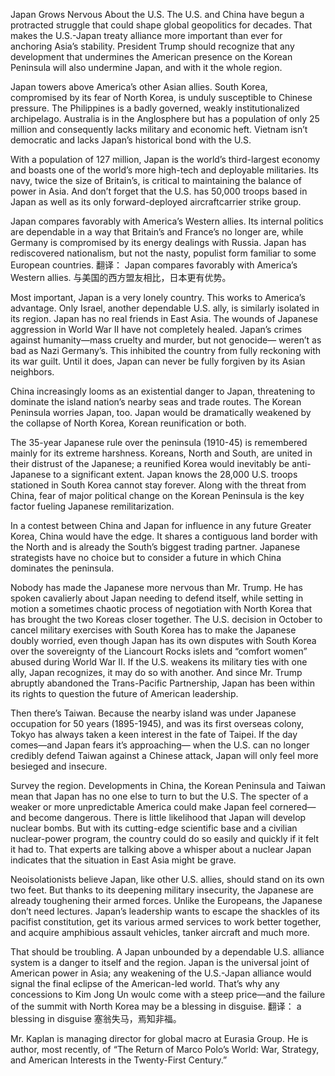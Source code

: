 Japan Grows Nervous About the U.S.
The U.S. and China have begun a protracted struggle that could shape global geopolitics for decades. That makes the U.S.-Japan treaty alliance more important than ever for anchoring Asia’s stability. President Trump should recognize that any development that undermines the American presence on the Korean Peninsula will also undermine Japan, and with it the whole region.

Japan towers above America’s other Asian allies. South Korea, compromised by its fear of North Korea, is unduly susceptible to Chinese pressure. The Philippines is a badly governed, weakly institutionalized archipelago. Australia is in the Anglosphere but has a population of only 25 million and consequently lacks military and economic heft. Vietnam isn’t democratic and lacks Japan’s historical bond with the U.S.

With a population of 127 million, Japan is the world’s third-largest economy and boasts one of the world’s more high-tech and deployable militaries. Its navy, twice the size of Britain’s, is critical to maintaining the balance of power in Asia. And don’t forget that the U.S. has 50,000 troops based in Japan as well as its only forward-deployed aircraftcarrier strike group.

Japan compares favorably with America’s Western allies. Its internal politics are dependable in a way that Britain’s and France’s no longer are, while Germany is compromised by its energy dealings with Russia. Japan has rediscovered nationalism, but not the nasty, populist form familiar to some European countries.
翻译：
Japan compares favorably with America’s Western allies.
与美国的西方盟友相比，日本更有优势。

Most important, Japan is a very lonely country. This works to America’s advantage. Only Israel, another dependable U.S. ally, is similarly isolated in its region. Japan has no real friends in East Asia. The wounds of Japanese aggression in World War II have not completely healed. Japan’s crimes against humanity—mass cruelty and murder, but not genocide— weren’t as bad as Nazi Germany’s. This inhibited the country from fully reckoning with its war guilt. Until it does, Japan can never be fully forgiven by its Asian neighbors.

China increasingly looms as an existential danger to Japan, threatening to dominate the island nation’s nearby seas and trade routes. The Korean Peninsula worries Japan, too. Japan would be dramatically weakened by the collapse of North Korea, Korean reunification or both.

The 35-year Japanese rule over the peninsula (1910-45) is remembered mainly for its extreme harshness. Koreans, North and South, are united in their distrust of the Japanese; a reunified Korea would inevitably be anti-Japanese to a significant extent. Japan knows the 28,000 U.S. troops stationed in South Korea cannot stay forever. Along with the threat from China, fear of major political change on the Korean Peninsula is the key factor fueling Japanese remilitarization.

In a contest between China and Japan for influence in any future Greater Korea, China would have the edge. It shares a contiguous land border with the North and is already the South’s biggest trading partner. Japanese strategists have no choice but to consider a future in which China dominates the peninsula.

Nobody has made the Japanese more nervous than Mr. Trump. He has spoken cavalierly about Japan needing to defend itself, while setting in motion a sometimes chaotic process of negotiation with North Korea that has brought the two Koreas closer together. The U.S. decision in October to cancel military exercises with South Korea has to make the Japanese doubly worried, even though Japan has its own disputes with South Korea over the sovereignty of the Liancourt Rocks islets and “comfort women” abused during World War II. If the U.S. weakens its military ties with one ally, Japan recognizes, it may do so with another. And since Mr. Trump abruptly abandoned the Trans-Pacific Partnership, Japan has been within its rights to question the future of American leadership.

Then there’s Taiwan. Because the nearby island was under Japanese occupation for 50 years (1895-1945), and was its first overseas colony, Tokyo has always taken a keen interest in the fate of Taipei. If the day comes—and Japan fears it’s approaching— when the U.S. can no longer credibly defend Taiwan against a Chinese attack, Japan will only feel more besieged and insecure.

Survey the region. Developments in China, the Korean Peninsula and Taiwan mean that Japan has no one else to turn to but the U.S. The specter of a weaker or more unpredictable America could make Japan feel cornered—and become dangerous. There is little likelihood that Japan will develop nuclear bombs. But with its cutting-edge scientific base and a civilian nuclear-power program, the country could do so easily and quickly if it felt it had to. That experts are talking above a whisper about a nuclear Japan indicates that the situation in East Asia might be grave.

Neoisolationists believe Japan, like other U.S. allies, should stand on its own two feet. But thanks to its deepening military insecurity, the Japanese are already toughening their armed forces. Unlike the Europeans, the Japanese don’t need lectures. Japan’s leadership wants to escape the shackles of its pacifist constitution, get its various armed services to work better together, and acquire amphibious assault vehicles, tanker aircraft and much more.

That should be troubling. A Japan unbounded by a dependable U.S. alliance system is a danger to itself and the region. Japan is the universal joint of American power in Asia; any weakening of the U.S.-Japan alliance would signal the final eclipse of the American-led world. That’s why any concessions to Kim Jong Un woulc come with a steep price—and the failure of the summit with North Korea may be a blessing in disguise.
翻译：
a blessing in disguise
塞翁失马，焉知非福。

Mr. Kaplan is managing director for global macro at Eurasia Group. He is author, most recently, of “The Return of Marco Polo’s World: War, Strategy, and American Interests in the Twenty-First Century.”